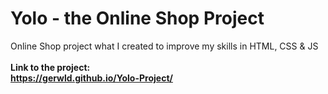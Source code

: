 # Yolo - the Online Shop Project
Online Shop project what I created to improve my skills in HTML, CSS & JS<br>
<br>
<b>Link to the project:<b><br>
https://gerwld.github.io/Yolo-Project/

